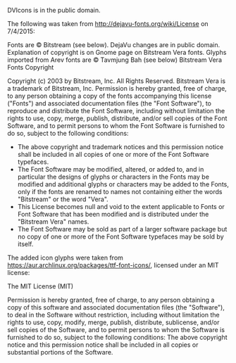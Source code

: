 DVIcons is in the public domain.

The following was taken from <http://dejavu-fonts.org/wiki/License> on 7/4/2015:

Fonts are © Bitstream (see below). DejaVu changes are in public domain. Explanation of copyright is on Gnome page on Bitstream Vera fonts. Glyphs imported from Arev fonts are © Tavmjung Bah (see below)
Bitstream Vera Fonts Copyright

Copyright (c) 2003 by Bitstream, Inc. All Rights Reserved. Bitstream Vera is a trademark of Bitstream, Inc.
Permission is hereby granted, free of charge, to any person obtaining a copy of the fonts accompanying this license ("Fonts") and associated documentation files (the "Font Software"), to reproduce and distribute the Font Software, including without limitation the rights to use, copy, merge, publish, distribute, and/or sell copies of the Font Software, and to permit persons to whom the Font Software is furnished to do so, subject to the following conditions:
* The above copyright and trademark notices and this permission notice shall be included in all copies of one or more of the Font Software typefaces.
* The Font Software may be modified, altered, or added to, and in particular the designs of glyphs or characters in the Fonts may be modified and additional glyphs or characters may be added to the Fonts, only if the fonts are renamed to names not containing either the words "Bitstream" or the word "Vera".
* This License becomes null and void to the extent applicable to Fonts or Font Software that has been modified and is distributed under the "Bitstream Vera" names.
* The Font Software may be sold as part of a larger software package but no copy of one or more of the Font Software typefaces may be sold by itself.


The added icon glyphs were taken from <https://aur.archlinux.org/packages/ttf-font-icons/>, licensed under an MIT license:

The MIT License (MIT)

Permission is hereby granted, free of charge, to any person obtaining a copy of this software and associated documentation files (the "Software"), to deal in the Software without restriction, including without limitation the rights to use, copy, modify, merge, publish, distribute, sublicense, and/or sell copies of the Software, and to permit persons to whom the Software is furnished to do so, subject to the following conditions: 
The above copyright notice and this permission notice shall be included in all copies or substantial portions of the Software.
